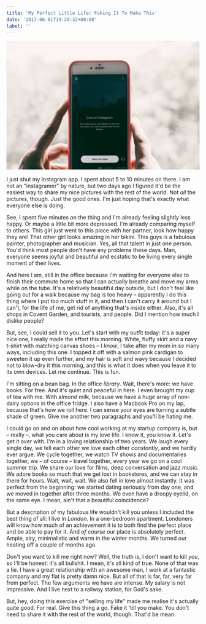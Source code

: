 ```yaml
---
title: 'My Perfect Little Life: Faking It To Make This'
date: '2017-06-01T19:20:32+00:00'
label: ''
---
```



![](/uploads/2017/06/01/hans-vivek-208969.jpg)

I just shut my Instagram app. I spent about 5 to 10 minutes on there. I am not an "instagramer" by nature, but two days ago I figured it'd be the easiest way to share my nice pictures with the rest of the world. Not *all* the pictures, though. Just the good ones. I'm just hoping that's exactly what everyone else is doing.

See, I spent five minutes on the thing and I'm already feeling slightly less happy. Or maybe a little bit more depressed. I'm already comparing myself to others. This girl just went to this place with her partner, look how happy they are! That other girl looks amazing in her bikini. This guys is a fabulous painter, photographer and musician. Yes, all that talent in just one person. You'd think most people don't have any problems these days. Man, everyone seems joyful and beautiful and ecstatic to be living every single moment of their lives.

And here I am, still in the office because I'm waiting for everyone else to finish their commute home so that I can actually breathe and move my arms while on the tube. It's a relatively beautiful day outside, but I don't feel like going out for a walk because my bag is too heavy – apparently I do this thing where I put too much stuff in it, and then I can't carry it around but I can't, for the life of me, get rid of anything that's inside either. Also, it's all shops in Covent Garden, and tourists, and people. Did I mention how much I dislike people?

But, see, I could sell it to you. Let's start with my outfit today: it's a super nice one, I really made the effort this morning. White, fluffy skirt and a navy t-shirt with matching canvas shoes – I *know*, I take after my mom in so many ways, including this one. I topped it off with a salmon pink cardigan to sweeten it up even further, and my hair is soft and wavy because I decided not to blow-dry it this morning, and this is what it does when you leave it to its own devices. Let me continue. This is fun.

I'm sitting on a bean bag. In the office *library*. Wait, there's more: we have books. For free. And it's quiet and peaceful in here. I even brought my cup of tea with me. With almond milk, because we have a huge array of non-dairy options in the office fridge. I also have a Macbook Pro on my lap, because that's how we roll here. I can sense your eyes are turning a subtle shade of green. Give me another two paragraphs and you'll be hating me.

I could go on and on about how cool working at my startup company is, but – really –, what you care about is my love life. I know it, you know it. Let's get it over with. I'm in a loving relationship of two years. We laugh every single day, we tell each other we love each other *constantly*, and we hardly ever argue. We cycle together, we watch TV shows and documentaries together, we – of course – travel together, every year we go on a cool summer trip. We share our love for films, deep conversation and jazz music. We adore books so much that we get lost in bookstores, and we can stay in there for hours. Wait, wait, wait. We also fell in love almost instantly. It was perfect from the beginning: we started dating seriously from day one, and we moved in together after three months. We even have a droopy eyelid, on the same eye. I mean, ain't that a beautiful coincidence?

But a description of my fabulous life wouldn't kill you unless I included the best thing of all: I live in *London*. In a one-bedroom apartment. Londoners will know how much of an achievement it is to both find the perfect place and be able to pay for it. And *of course* our place is absolutely perfect. Ample, airy, minimalistic and warm in the winter months. We turned our heating off a couple of months ago.

Don't you want to kill me right now? Well, the truth is, I don't want to kill *you*, so I'll be honest: it's all bullshit. I mean, it's all kind of true. None of that was a lie. I have a great relationship with an awesome man, I work at a fantastic company and my flat is pretty damn nice. But all of that is far, far, very far from perfect. The few arguments we have are intense. My salary is not impressive. And I live next to a railway station, for God's sake.

But, hey, doing this exercise of "selling my life" made me realise it's actually quite good. For real. Give this thing a go. Fake it 'till you make. You don't need to share it with the rest of the world, though. That'd be mean.